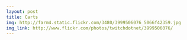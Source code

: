 ```yaml
---
layout: post
title: Carts 
img: http://farm4.static.flickr.com/3480/3999506076_5066f42359.jpg 
img_link: http://www.flickr.com/photos/twitchdotnet/3999506076/ 
---
```

